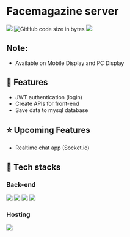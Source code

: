 # Facemagazine server
<img src="https://img.shields.io/github/issues/anhduy1202/Not-Reddit"/> ![GitHub code size in bytes](https://img.shields.io/github/languages/code-size/anhduy1202/Not-Reddit) <img src="https://img.shields.io/github/license/anhduy1202/Not-Reddit"/>

## Note:
* Available on Mobile Display and PC Display

## 🤖 Features
* JWT authentication (login)
* Create APIs for front-end
* Save data to mysql database

## ⭐ Upcoming Features 
* Realtime chat app (Socket.io)

## 🤖 Tech stacks
### Back-end
<img src="https://img.shields.io/badge/node.js-6DA55F?style=for-the-badge&logo=node.js&logoColor=white" > <img src="https://img.shields.io/badge/express.js-%23404d59.svg?style=for-the-badge&logo=express&logoColor=%2361DAFB" > <img src="https://img.shields.io/badge/JWT-black?style=for-the-badge&logo=JSON%20web%20tokens" > <img src="https://img.shields.io/badge/mysql-%2300f.svg?style=for-the-badge&logo=mysql&logoColor=white" >

### Hosting
<img src="https://img.shields.io/badge/heroku-%23430098.svg?style=for-the-badge&logo=heroku&logoColor=white" >
